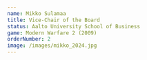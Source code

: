 ```yaml
---
name: Mikko Sulamaa
title: Vice-Chair of the Board
status: Aalto University School of Business
game: Modern Warfare 2 (2009)
orderNumber: 2
image: /images/mikko_2024.jpg
---
```


